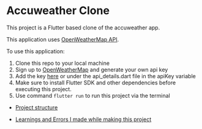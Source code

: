 # Accuweather Clone

This project is a Flutter based clone of the accuweather app.

This application uses [OpenWeatherMap API](https://openweathermap.org/api).

To use this application:
1. Clone this repo to your local machine
2. Sign up to [OpenWeatherMap](https://openweathermap.org/) and generate your own api key
3. Add the key [here](https://github.com/harshit82/Accuweather-Clone/blob/master/lib/constants/api_details.dart) or under the api_details.dart file in the apiKey variable
4. Make sure to install Flutter SDK and other dependencies before executing this project.
5. Use command ```flutter run``` to run this project via the terminal

- [Project structure](https://github.com/harshit82/Accuweather-Clone/blob/master/lib/project_structure.md)

- [Learnings and Errors I made while making this project](https://github.com/harshit82/Accuweather-Clone/blob/master/lib/errors_and_learnings.md)
